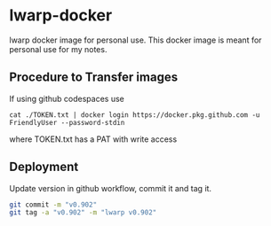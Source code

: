 # lwarp-docker
lwarp docker image for personal use. This docker image is meant for personal use for my notes.


## Procedure to Transfer images

If using github codespaces use 

```
cat ./TOKEN.txt | docker login https://docker.pkg.github.com -u FriendlyUser --password-stdin
```
where TOKEN.txt has a PAT with write access


## Deployment

Update version in github workflow, commit it and tag it.
```sh
git commit -m "v0.902"
git tag -a "v0.902" -m "lwarp v0.902"
```